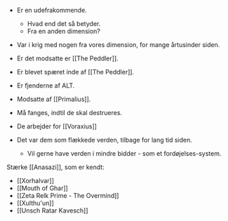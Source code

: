 - Er en udefrakommende. 
	- Hvad end det så betyder.
	- Fra en anden dimension?

- Var i krig med nogen fra vores dimension, for mange årtusinder siden.

- Er det modsatte er [[The Peddler]].
- Er blevet spæret inde af [[The Peddler]].

- Er fjenderne af ALT.
- Modsatte af [[Primalius]].
- Må fanges, indtil de skal destrueres.

- De arbejder for [[Voraxius]]
- Det var dem som flækkede verden, tilbage for lang tid siden.
	- Vil gerne have verden i mindre bidder - som et fordøjelses-system.

Stærke [[Anasazi]], som er kendt:
- [[Xorhalvar]] 
- [[Mouth of Ghar]] 
- [[Zeta Relk Prime - The Overmind]]
- [[Xulthu'un]]
- [[Unsch Ratar Kavesch]]